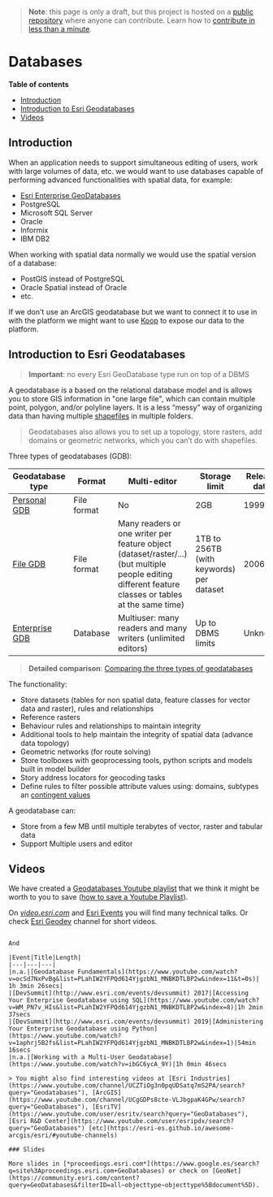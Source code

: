 > **Note**: this page is only a draft, but this project is hosted on a [public repository](https://github.com/hhkaos/awesome-arcgis) where anyone can contribute. Learn how to [contribute in less than a minute](https://github.com/hhkaos/awesome-arcgis/blob/master/CONTRIBUTING.md#contributions).

# Databases

<!-- START doctoc generated TOC please keep comment here to allow auto update -->
<!-- DON'T EDIT THIS SECTION, INSTEAD RE-RUN doctoc TO UPDATE -->
**Table of contents**

- [Introduction](#introduction)
- [Introduction to Esri Geodatabases](#introduction-to-esri-geodatabases)
- [Videos](#videos)

<!-- END doctoc generated TOC please keep comment here to allow auto update -->

## Introduction

When an application needs to support simultaneous editing of users, work with large volumes of data, etc. we would want to use databases capable of performing advanced functionalities with spatial data, for example:

* [Esri Enterprise GeoDatabases](./enterprise-geodatabase/README.md)
* PostgreSQL
* Microsoft SQL Server
* Oracle
* Informix
* IBM DB2

When working with spatial data normally we would use the spatial version of a database:

* PostGIS instead of PostgreSQL
* Oracle Spatial instead of Oracle
* etc.

If we don't use an ArcGIS geodatabase but we want to connect it to use in with the platform we might want to use [Koop](../../../developers//profiles/devops/technologies/koop/README.md) to expose our data to the platform.


## Introduction to Esri Geodatabases

> **Important**: no every Esri GeoDatabase type run on top of a DBMS

A geodatabase is a based on the relational database model and is allows you to store GIS information in "one large file", which can contain multiple point, polygon, and/or polyline layers. It is a less “messy” way of organizing data than having multiple [shapefiles](../shapefile/README.md) in multiple folders.

> Geodatabases also allows you to set up a topology, store rasters, add domains or geometric networks, which you can’t do with shapefiles.

Three types of geodatabases (GDB):

|Geodatabase type|Format|Multi-editor|Storage limit|Release date|
|---|---|---|---|---|
|[Personal GDB](../file-formats/mdb/README.md)| File format|No|2GB|1999
|[File GDB](../file-formats/dgb/README.md)|File format|Many readers or one writer per feature object (dataset/raster/...) (but multiple people editing different feature classes or tables at the same time)|1TB to 256TB (with keywords) per dataset|2006
|[Enterprise GDB](./enterprise-geodatabase/README.md)| Database|Multiuser: many readers and many writers (unlimited editors)|Up to DBMS limits|Unknown|

> **Detailed comparison**: [Comparing the three types of geodatabases](http://desktop.arcgis.com/en/arcmap/latest/manage-data/geodatabases/types-of-geodatabases.htm)


The functionality:

* Store datasets (tables for non spatial data, feature classes for vector data and raster), rules and relationships
* Reference rasters
* Behaviour rules and relationships to maintain integrity
* Additional tools to help maintain the integrity of spatial data (advance data topology)
* Geometric networks (for route solving)
* Store toolboxes with geoprocessing tools, python scripts and models built in model builder
* Story address locators for geocoding tasks
* Define rules to filter possible attribute values using: domains, subtypes an [contingent values](https://pro.arcgis.com/en/pro-app/help/data/geodatabases/overview/contingent-values.htm)

A geodatabase can:

* Store from a few MB until multiple terabytes of vector, raster and tabular data
* Support Multiple users and editor

## Videos

We have created a [Geodatabases Youtube playlist](https://www.youtube.com/channel/PLahIW2YFPQd614YjgzbN1_MNBKDTLBP2w/playlists?disable_polymer=1) that we think it might be worth to you to save ([how to save a Youtube Playlist](../../../../assets/SavePlaylist.gif)).

On [*video.esri.com*](https://www.esri.com/videos/search?q=Geodatabases#?sortby=recent) and [Esri Events](https://www.youtube.com/channel/UC_yE3TatdZKAXvt_TzGJ6mw/search?query=Geodatabases) you will find many technical talks. Or check [Esri Geodev](https://www.youtube.com/channel/UCgCXcfk5uEraWkpE9wlRwgw) channel for short videos.
```

And

|Event|Title|Length|
|---|---|---|
|n.a.|[Geodatabase Fundamentals](https://www.youtube.com/watch?v=ocSd7NxPvBg&list=PLahIW2YFPQd614YjgzbN1_MNBKDTLBP2w&index=11&t=0s)| 1h 3min 26secs|
|[DevSummit](http://www.esri.com/events/devsummit) 2017|[Accessing Your Enterprise Geodatabase using SQL](https://www.youtube.com/watch?v=WM_PN7v_HIs&list=PLahIW2YFPQd614YjgzbN1_MNBKDTLBP2w&index=8)|1h 2min 37secs
|[DevSummit](http://www.esri.com/events/devsummit) 2019|[Administering Your Enterprise Geodatabase using Python](https://www.youtube.com/watch?v=1aphrj5B2fs&list=PLahIW2YFPQd614YjgzbN1_MNBKDTLBP2w&index=1)|54min 16secs
|n.a.|[Working with a Multi-User Geodatabase](https://www.youtube.com/watch?v=ibGC6ycA_9Y)|1h 0min 46secs

> You might also find interesting videos at [Esri Industries](https://www.youtube.com/channel/UCZTiOg3n0pqUDSatq7mS2PA/search?query="Geodatabases"), [ArcGIS](https://www.youtube.com/channel/UCgGDPs8cte-VLJbgpaK4GPw/search?query="GeoDatabases"), [EsriTV](https://www.youtube.com/user/esritv/search?query="GeoDatabases"), [Esri R&D Center](https://www.youtube.com/user/esripdx/search?query="GeoDatabases") [etc](https://esri-es.github.io/awesome-arcgis/esri/#youtube-channels)

### Slides

More slides in [*proceedings.esri.com*](https://www.google.es/search?q=site%3Aproceedings.esri.com+GeoDatabases) or check on [GeoNet](https://community.esri.com/content?query=GeoDatabases&filterID=all~objecttype~objecttype%5Bdocument%5D).
